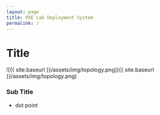 ```yaml
---
layout: page
title: PXE Lab Deployment System
permalink: /
---
```

# Title
![{{ site.baseurl }}/assets/img/topology.png]({{ site.baseurl }}/assets/img/topology.png)
### Sub Title
- dot point
